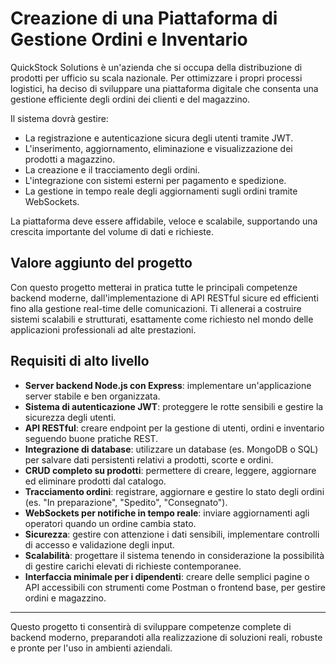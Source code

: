 # Creazione di una Piattaforma di Gestione Ordini e Inventario




QuickStock Solutions è un'azienda che si occupa della distribuzione di prodotti per ufficio su scala nazionale. Per ottimizzare i propri processi logistici, ha deciso di sviluppare una piattaforma digitale che consenta una gestione efficiente degli ordini dei clienti e del magazzino.

Il sistema dovrà gestire:
- La registrazione e autenticazione sicura degli utenti tramite JWT.
- L'inserimento, aggiornamento, eliminazione e visualizzazione dei prodotti a magazzino.
- La creazione e il tracciamento degli ordini.
- L'integrazione con sistemi esterni per pagamento e spedizione.
- La gestione in tempo reale degli aggiornamenti sugli ordini tramite WebSockets.

La piattaforma deve essere affidabile, veloce e scalabile, supportando una crescita importante del volume di dati e richieste.

## Valore aggiunto del progetto

Con questo progetto metterai in pratica tutte le principali competenze backend moderne, dall'implementazione di API RESTful sicure ed efficienti fino alla gestione real-time delle comunicazioni. Ti allenerai a costruire sistemi scalabili e strutturati, esattamente come richiesto nel mondo delle applicazioni professionali ad alte prestazioni.

## Requisiti di alto livello

- **Server backend Node.js con Express**: implementare un'applicazione server stabile e ben organizzata.
- **Sistema di autenticazione JWT**: proteggere le rotte sensibili e gestire la sicurezza degli utenti.
- **API RESTful**: creare endpoint per la gestione di utenti, ordini e inventario seguendo buone pratiche REST.
- **Integrazione di database**: utilizzare un database (es. MongoDB o SQL) per salvare dati persistenti relativi a prodotti, scorte e ordini.
- **CRUD completo su prodotti**: permettere di creare, leggere, aggiornare ed eliminare prodotti dal catalogo.
- **Tracciamento ordini**: registrare, aggiornare e gestire lo stato degli ordini (es. "In preparazione", "Spedito", "Consegnato").
- **WebSockets per notifiche in tempo reale**: inviare aggiornamenti agli operatori quando un ordine cambia stato.
- **Sicurezza**: gestire con attenzione i dati sensibili, implementare controlli di accesso e validazione degli input.
- **Scalabilità**: progettare il sistema tenendo in considerazione la possibilità di gestire carichi elevati di richieste contemporanee.
- **Interfaccia minimale per i dipendenti**: creare delle semplici pagine o API accessibili con strumenti come Postman o frontend base, per gestire ordini e magazzino.

---

Questo progetto ti consentirà di sviluppare competenze complete di backend moderno, preparandoti alla realizzazione di soluzioni reali, robuste e pronte per l'uso in ambienti aziendali.
